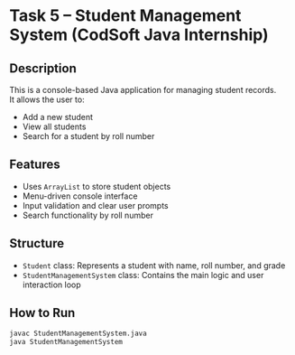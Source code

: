 # Task 5 – Student Management System (CodSoft Java Internship)

## Description
This is a console-based Java application for managing student records.  
It allows the user to:
- Add a new student
- View all students
- Search for a student by roll number

## Features
- Uses `ArrayList` to store student objects
- Menu-driven console interface
- Input validation and clear user prompts
- Search functionality by roll number

## Structure
- `Student` class: Represents a student with name, roll number, and grade
- `StudentManagementSystem` class: Contains the main logic and user interaction loop

## How to Run

```bash
javac StudentManagementSystem.java
java StudentManagementSystem
